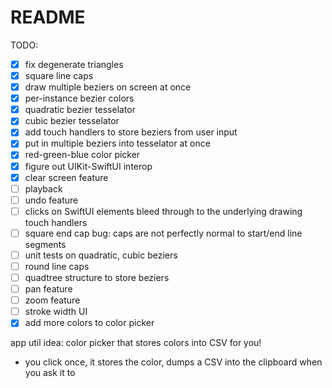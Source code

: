 #  README

TODO:

- [x] fix degenerate triangles
- [x] square line caps
- [x] draw multiple beziers on screen at once
- [x] per-instance bezier colors
- [x] quadratic bezier tesselator
- [x] cubic bezier tesselator
- [x] add touch handlers to store beziers from user input
- [x] put in multiple beziers into tesselator at once
- [x] red-green-blue color picker
- [x] figure out UIKit-SwiftUI interop
- [x] clear screen feature
- [ ] playback
- [ ] undo feature
- [ ] clicks on SwiftUI elements bleed through to the underlying drawing touch handlers
- [ ] square end cap bug: caps are not perfectly normal to start/end line segments
- [ ] unit tests on quadratic, cubic beziers
- [ ] round line caps
- [ ] quadtree structure to store beziers
- [ ] pan feature
- [ ] zoom feature
- [ ] stroke width UI
- [x] add more colors to color picker

app util idea: color picker that stores colors into CSV for you!
- you click once, it stores the color, dumps a CSV into the clipboard when you ask it to
